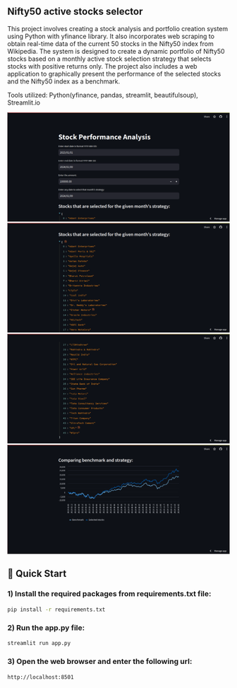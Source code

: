 ## Nifty50 active stocks selector

This project involves creating a stock analysis and portfolio creation system using Python with yfinance library. It also incorporates web scraping to obtain real-time data of the current 50 stocks in the Nifty50 index from Wikipedia. The system is designed to create a dynamic portfolio of Nifty50 stocks based on a monthly active stock selection strategy that selects stocks with positive returns only. The project also includes a web application to graphically present the performance of the selected stocks and the Nifty50 index as a benchmark.

Tools utilized: Python(yfinance, pandas, streamlit, beautifulsoup), Streamlit.io


![image1](./img1.png)
![image2](./img2.png)
![image3](./img3.png)
![image4](./img4.png)


## 🚀 Quick Start

### 1) Install the required packages from requirements.txt file:
```bash
pip install -r requirements.txt
```

### 2) Run the app.py file:
```bash
streamlit run app.py
```

### 3) Open the web browser and enter the following url:
```http://localhost:8501```
